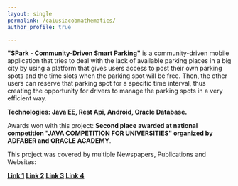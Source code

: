 ```yaml
---
layout: single
permalink: /caiusiacobmathematics/
author_profile: true

---
```


**"SPark - Community-Driven Smart Parking"** is a community-driven mobile application that tries to deal with the lack of available parking places in a big city by using a platform that gives users access to post their own parking spots and the time slots when the parking spot will be free. Then, the other users can reserve that parking spot for a specific time interval, thus creating the opportunity for drivers to manage the parking spots in a very efficient way.

**Technologies: Java EE, Rest Api, Android, Oracle Database.**


Awards won with this project: **Second place awarded at national competition "JAVA COMPETITION FOR UNIVERSITIES" organized by ADFABER and ORACLE ACADEMY**. 

This project was covered by multiple Newspapers, Publications and Websites:

[**Link 1**](https://adfaber.org/aplicatii-pentru-un-oras-smart-concursul-national-pentru-tinerii-dezvoltatori-java/)
[**Link 2**](https://romaniansmartcity.ro/competitia-java-pentru-universitati-oracle-academy/)
[**Link 3**](https://www.stiri.ong/ong/cultura-si-it/competitia-java-pentru-universitati)
[**Link 4**](https://www.prwave.ro/aplicatii-pentru-un-oras-smart-adfaber-anunta-castigatorii-celui-de-al-3-lea-concurs-competitia-java-pentru-universitati-concursul-national-pentru-tinerii-programatori/)









